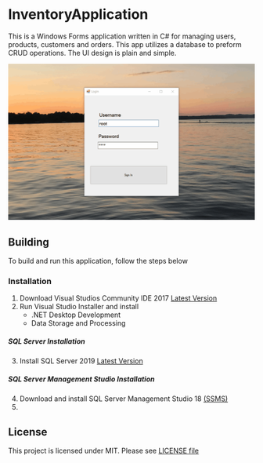 # InventoryApplication

This is a Windows Forms application written in C# for managing users, products, customers and orders. This app utilizes a database to preform CRUD operations. The UI design is plain and simple.

![Inv-APp](resources/inv-app.gif)

## Building
To build and run this application, follow the steps below

### Installation
1. Download Visual Studios Community IDE 2017 [Latest Version](https://visualstudio.microsoft.com/vs/)
2. Run Visual Studio Installer and install
    - .NET Desktop Development
    - Data Storage and Processing
    
##### SQL Server Installation
3. Install SQL Server 2019 [Latest Version](https://www.microsoft.com/en-us/sql-server/sql-server-downloads)

##### SQL Server Management Studio Installation
4. Download and install SQL Server Management Studio 18 [(SSMS)](https://docs.microsoft.com/en-us/sql/ssms/download-sql-server-management-studio-ssms?view=sql-server-ver15)
5. 

 

## License
This project is licensed under MIT. Please see [LICENSE file](https://github.com/nate51315/InventoryApplication/blob/master/LICENSE)
